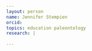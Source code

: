 ```yaml
---
layout: person
name: Jennifer Stempien
orcid: 
topics: education paleontology
research: |
  
---
```


